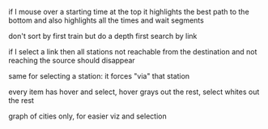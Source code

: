 if I mouse over a starting time at the top it highlights the best path to the bottom and also highlights all the times and wait segments

don't sort by first train but do a depth first search by link

if I select a link then all stations not reachable from the destination and not reaching the source should disappear

same for selecting a station: it forces "via" that station

every item has hover and select, hover grays out the rest, select whites out the rest

graph of cities only, for easier viz and selection
